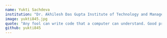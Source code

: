 ```yaml
---
name: Yukti Sachdeva
institution: "Dr. Akhilesh Das Gupta Institute of Technology and Management"
image: yukti845.jpg
quote: "Any fool can write code that a computer can understand. Good programmers write code that humans can understand."
github: yukti845
---
```

